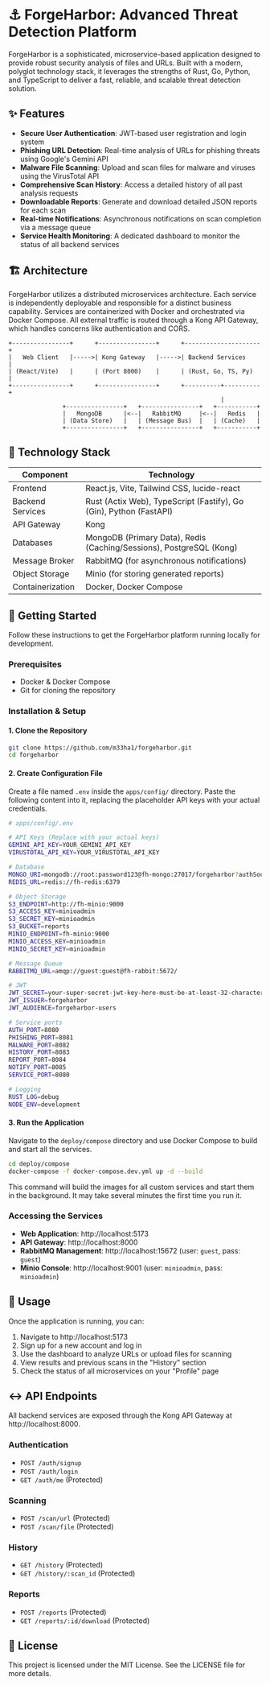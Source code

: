 # ⚓ ForgeHarbor: Advanced Threat Detection Platform

ForgeHarbor is a sophisticated, microservice-based application designed to provide robust security analysis of files and URLs. Built with a modern, polyglot technology stack, it leverages the strengths of Rust, Go, Python, and TypeScript to deliver a fast, reliable, and scalable threat detection solution.

## ✨ Features

- **Secure User Authentication**: JWT-based user registration and login system
- **Phishing URL Detection**: Real-time analysis of URLs for phishing threats using Google's Gemini API
- **Malware File Scanning**: Upload and scan files for malware and viruses using the VirusTotal API
- **Comprehensive Scan History**: Access a detailed history of all past analysis requests
- **Downloadable Reports**: Generate and download detailed JSON reports for each scan
- **Real-time Notifications**: Asynchronous notifications on scan completion via a message queue
- **Service Health Monitoring**: A dedicated dashboard to monitor the status of all backend services

## 🏗️ Architecture

ForgeHarbor utilizes a distributed microservices architecture. Each service is independently deployable and responsible for a distinct business capability. Services are containerized with Docker and orchestrated via Docker Compose. All external traffic is routed through a Kong API Gateway, which handles concerns like authentication and CORS.

```
+----------------+      +----------------+      +---------------------+
|   Web Client   |----->| Kong Gateway   |----->| Backend Services    |
| (React/Vite)   |      | (Port 8000)    |      | (Rust, Go, TS, Py)  |
+----------------+      +----------------+      +----------+----------+
                                                           |
               +----------------+   +----------------+   +-----------+
               |   MongoDB      |<--|   RabbitMQ     |<--|   Redis   |
               | (Data Store)   |   | (Message Bus)  |   | (Cache)   |
               +----------------+   +----------------+   +-----------+
```

## 🚀 Technology Stack

| Component | Technology |
|-----------|------------|
| Frontend | React.js, Vite, Tailwind CSS, lucide-react |
| Backend Services | Rust (Actix Web), TypeScript (Fastify), Go (Gin), Python (FastAPI) |
| API Gateway | Kong |
| Databases | MongoDB (Primary Data), Redis (Caching/Sessions), PostgreSQL (Kong) |
| Message Broker | RabbitMQ (for asynchronous notifications) |
| Object Storage | Minio (for storing generated reports) |
| Containerization | Docker, Docker Compose |

## 🏁 Getting Started

Follow these instructions to get the ForgeHarbor platform running locally for development.

### Prerequisites

- Docker & Docker Compose
- Git for cloning the repository

### Installation & Setup

#### 1. Clone the Repository

```bash
git clone https://github.com/m33ha1/forgeharbor.git
cd forgeharbor
```

#### 2. Create Configuration File

Create a file named `.env` inside the `apps/config/` directory. Paste the following content into it, replacing the placeholder API keys with your actual credentials.

```bash
# apps/config/.env

# API Keys (Replace with your actual keys)
GEMINI_API_KEY=YOUR_GEMINI_API_KEY
VIRUSTOTAL_API_KEY=YOUR_VIRUSTOTAL_API_KEY

# Database
MONGO_URI=mongodb://root:password123@fh-mongo:27017/forgeharbor?authSource=admin
REDIS_URL=redis://fh-redis:6379

# Object Storage
S3_ENDPOINT=http://fh-minio:9000
S3_ACCESS_KEY=minioadmin
S3_SECRET_KEY=minioadmin
S3_BUCKET=reports
MINIO_ENDPOINT=fh-minio:9000
MINIO_ACCESS_KEY=minioadmin
MINIO_SECRET_KEY=minioadmin

# Message Queue
RABBITMQ_URL=amqp://guest:guest@fh-rabbit:5672/

# JWT
JWT_SECRET=your-super-secret-jwt-key-here-must-be-at-least-32-characters-long
JWT_ISSUER=forgeharbor
JWT_AUDIENCE=forgeharbor-users

# Service ports
AUTH_PORT=8080
PHISHING_PORT=8081
MALWARE_PORT=8082
HISTORY_PORT=8083
REPORT_PORT=8084
NOTIFY_PORT=8085
SERVICE_PORT=8080

# Logging
RUST_LOG=debug
NODE_ENV=development
```

#### 3. Run the Application

Navigate to the `deploy/compose` directory and use Docker Compose to build and start all the services.

```bash
cd deploy/compose
docker-compose -f docker-compose.dev.yml up -d --build
```

This command will build the images for all custom services and start them in the background. It may take several minutes the first time you run it.

### Accessing the Services

- **Web Application**: http://localhost:5173
- **API Gateway**: http://localhost:8000
- **RabbitMQ Management**: http://localhost:15672 (user: `guest`, pass: `guest`)
- **Minio Console**: http://localhost:9001 (user: `minioadmin`, pass: `minioadmin`)

## 🔧 Usage

Once the application is running, you can:

1. Navigate to http://localhost:5173
2. Sign up for a new account and log in
3. Use the dashboard to analyze URLs or upload files for scanning
4. View results and previous scans in the "History" section
5. Check the status of all microservices on your "Profile" page

## ↔️ API Endpoints

All backend services are exposed through the Kong API Gateway at http://localhost:8000.

### Authentication
- `POST /auth/signup`
- `POST /auth/login`
- `GET /auth/me` (Protected)

### Scanning
- `POST /scan/url` (Protected)
- `POST /scan/file` (Protected)

### History
- `GET /history` (Protected)
- `GET /history/:scan_id` (Protected)

### Reports
- `POST /reports` (Protected)
- `GET /reports/:id/download` (Protected)

## 📜 License

This project is licensed under the MIT License. See the LICENSE file for more details.
